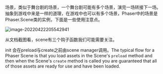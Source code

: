 场景，类似于舞台剧的场景，一个舞台剧可能有多个场景，演完一场转接下一场。抽象到游戏中来是一样的道理，在游戏中也可以有多个场景，Phaser中的场景是Phaser.Scene类的实例，下面是一些使用注意点。



![image-20220422205542941](https://cdn.jsdelivr.net/gh/ywxgod/image_source/imgs20220422205606.png)

从文档截图看，scene有三个钩子函数我们可能需要关注。

init 会在preload与create之前由scene manager调用。The typical flow for a Phaser Scene is that you load assets in the Scene's `preload` method and then when the Scene's `create` method is called you are guaranteed that all of those assets are ready for use and have been loaded.